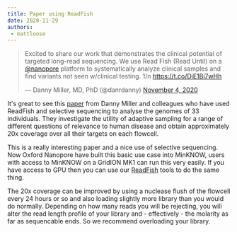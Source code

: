 ```yaml
---
title: Paper using ReadFish
date: 2020-11-29
authors:
 - mattloose
---
```



<blockquote class="twitter-tweet" data-dnt="true"><p lang="en" dir="ltr">Excited to share our work that demonstrates the clinical potential of targeted long-read sequencing. We use Read Fish (Read Until) on a <a href="https://twitter.com/nanopore?ref_src=twsrc%5Etfw">@nanopore</a> platform to systematically analyze clinical samples and find variants not seen w/clinical testing. 1/n <a href="https://t.co/DjE1Bi7wHh">https://t.co/DjE1Bi7wHh</a></p>&mdash; Danny Miller, MD, PhD (@danrdanny) <a href="https://twitter.com/danrdanny/status/1324079670577410048?ref_src=twsrc%5Etfw">November 4, 2020</a></blockquote> <script async src="https://platform.twitter.com/widgets.js" charset="utf-8"></script>

It's great to see this [paper](https://www.biorxiv.org/content/10.1101/2020.11.03.365395v1) from Danny Miller and colleagues who have used ReadFish and selective sequencing to analyse the genomes of 33 individuals. They investigate the utility of adaptive sampling for a range of different questions of relevance to human disease and obtain approximately 20x coverage over all their targets on each flowcell.

This is a really interesting paper and a nice use of selective sequencing.  Now Oxford Nanopore have built this basic use case into MinKNOW, users with access to MinKNOW on a GridION MK1 can run this very easily. If you have access to GPU then you can use our [ReadFish](https://github.com/looslab/readfish) tools to do the same thing.

The 20x coverage can be improved by using a nuclease flush of the flowcell every 24 hours or so and also loading slightly more library than you would do normally. Depending on how many reads you will be rejecting, you will alter the read length profile of your library and - effectively - the molarity as far as sequencable ends. So we recommend overloading your library. 